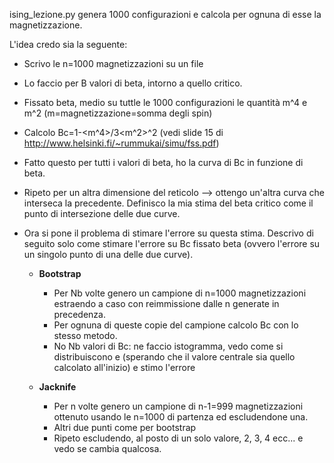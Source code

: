 ising_lezione.py genera 1000 configurazioni e calcola per ognuna di esse la magnetizzazione.

L'idea credo sia la seguente:

* Scrivo le n=1000 magnetizzazioni su un file
* Lo faccio per B valori di beta, intorno a quello critico.
* Fissato beta, medio su tuttle le 1000 configurazioni le quantità m^4 e m^2 (m=magnetizzazione=somma degli spin)
* Calcolo Bc=1-<m^4>/3<m^2>^2 (vedi slide 15 di http://www.helsinki.fi/~rummukai/simu/fss.pdf)
* Fatto questo per tutti i valori di beta, ho la curva di Bc in funzione di beta.

* Ripeto per un altra dimensione del reticolo --> ottengo un'altra curva che interseca la precedente. Definisco la mia stima del beta critico come il punto di intersezione delle due curve.

* Ora si pone il problema di stimare l'errore su questa stima. Descrivo di seguito solo come stimare l'errore su Bc fissato beta (ovvero l'errore su un singolo punto di una delle due curve).

  * **Bootstrap**
	* Per Nb volte genero un campione di n=1000 magnetizzazioni estraendo a caso con reimmissione dalle n generate in precedenza.
	* Per ognuna di queste copie del campione calcolo Bc con lo stesso metodo.
	* No Nb valori di Bc: ne faccio istogramma, vedo come si distribuiscono e (sperando che il valore centrale sia quello calcolato all'inizio) e stimo l'errore

  * **Jacknife**
	* Per n volte genero un campione di n-1=999 magnetizzazioni ottenuto usando le n=1000 di partenza ed escludendone una.
	* Altri due punti come per bootstrap
	* Ripeto escludendo, al posto di un solo valore, 2, 3, 4 ecc... e vedo se cambia qualcosa.